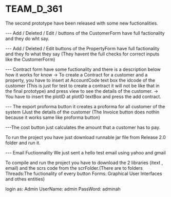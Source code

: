 TEAM_D_361
==========

The second prototype have been released with some new fuctionalities.

--- Add / Deleted / Edit /   buttons of the CustomerForm have full factionality and they
do wht say.


--- Add / Deleted / Edit buttons of the PropertyForm have full factionality and they 
fo what they say (They havent the full checks for correct inputs like the CustomerForm)


--- Contract form  have some fuctionality and there is a description below how it works for know
    ->  To create a Contract for a customer and a property, you have to insert at AccountCode text box
        the idcode of the customer (This is just for test to create a contract it will not be like that in
        the final prototype) and press view to see the details of the customer.
    ->  You have to insert the plotID at plotID textBox and press the add contract.
    
--- The export proforma button it creates a proforma for all customer of the system (Just the details of the customer
    (The Invoice button does nothin because it works same like proforma button)

---The cost button just calculates the amount that a customer has to pay.

To run the project you have just download runnable jar file from Release 2.0 folder and run it.

--- Email Fuctionnality We just sent a hello test email using yahoo and gmail

To compile and run the project you have to download the 2 libraries (itext , email) and the scrs code from the 
scrFolder.(There are to folders Threads:The fuctionality of every button
                                Forms: Graphical User Interfaces and othes entities)
                                
                                

login as: Admin
UserName: admin
PassWord: adminah

